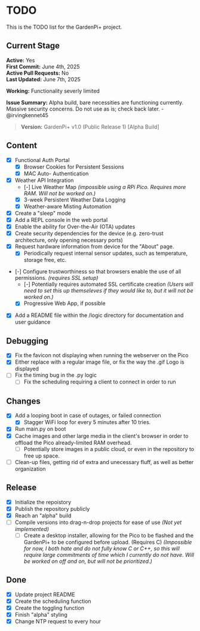 # TODO

This is the TODO list for the GardenPi+ project.

## Current Stage

<strong>Active:</strong> Yes <br>
<strong>First Commit:</strong> June 4th, 2025 <br>
<strong>Active Pull Requests:</strong> No <br>
<strong>Last Updated:</strong> June 7th, 2025 <br>

<strong>Working:</strong> Functionality severly limited

<strong>Issue Summary:</strong> Alpha build, bare necessities are functioning currently. Massive security concerns. Do not use as is; check back later. - @irvingkennet45

> <strong>Version:</strong> GardenPi+ v1.0 (Public Release 1) [Alpha Build]

## Content

- [x] Functional Auth Portal
    - [x] Browser Cookies for Persistent Sessions
    - [x] MAC Auto- Authentication
- [x] Weather API Integration
    - [-] Live Weather Map *(impossible using a RPi Pico. Requires more RAM. Will not be worked on.)*
    - [x] 3-week Persistent Weather Data Logging
    - [x] Weather-aware Misting Automation
- [x] Create a "sleep" mode
- [x] Add a REPL console in the web portal
- [x] Enable the ability for Over-the-Air (OTA) updates
- [x] Create security dependencies for the device (e.g. zero-trust architecture, only opening necessary ports)
- [x] Request hardware information from device for the "About" page.
    - [x] Periodically request internal sensor updates, such as temperature, storage free, etc.
- [-] Configure trustworthiness so that browsers enable the use of all permissions. *(requires SSL setup)*
    - [-] Potentially requires automated SSL certificate creation *(Users will need to set this up themseleves if they would like to, but it will not be worked on.)*
    - [x] Progressive Web App, if possible
- [x] Add a README file within the /logic directory for documentation and user guidance


## Debugging

- [x] Fix the favicon not displaying when running the webserver on the Pico
- [x] Either replace with a regular image file, or fix the way the .gif Logo is displayed
- [ ] Fix the timing bug in the .py logic
    - [ ] Fix the scheduling requiring a client to connect in order to run

## Changes

- [x] Add a looping boot in case of outages, or failed connection
    - [x] Stagger WiFi loop for every 5 minutes after 10 tries.
- [x] Run main.py on boot
- [x] Cache images and other large media in the client's browser in order to offload the Pico already-limited RAM overhead.
    - [ ] Potentially store images in a public cloud, or even in the repository to free up space.
- [ ] Clean-up files, getting rid of extra and unecessary fluff, as well as better organization

## Release

- [x] Initialize the repoistory
- [x] Publish the repository publicly
- [x] Reach an "alpha" build
- [ ] Compile versions into drag-n-drop projects for ease of use *(Not yet implemented)*
    - [ ] Create a desktop installer, allowing for the Pico to be flashed and the GardenPi+ to be configured before upload. (Requires C) *(Impossible for now, I both hate and do not fully know C or C++, so this will require large commitments of time which I currently do not have. Will be worked on off and on, but will not be prioritized.)*

## Done

- [x] Update project README
- [x] Create the scheduling function
- [x] Create the toggling function
- [x] Finish "alpha" styling
- [x] Change NTP request to every hour

